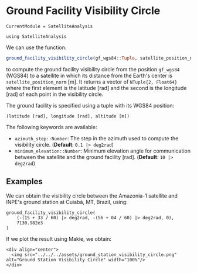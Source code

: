 Ground Facility Visibility Circle
=================================

```@meta
CurrentModule = SatelliteAnalysis
```

```@setup ground_facility_visibility_circle
using SatelliteAnalysis
```

We can use the function:

```julia
ground_facility_visibility_circle(gf_wgs84::Tuple, satellite_position_norm::Number; kwargs...) -> Vector{NTuple{2, Float64}}
```

to compute the ground facility visibility circle from the position `gf_wgs84` (WGS84) to a
satellite in which its distance from the Earth's center is `satellite_position_norm` [m]. It
returns a vector of `NTuple{2, Float64}` where the first element is the latitude [rad] and
the second is the longitude [rad] of each point in the visibility circle.

The ground facility is specified using a tuple with its WGS84 position:

```
(latitude [rad], longitude [rad], altitude [m])
```

The following keywords are available:

- `azimuth_step::Number`: The step in the azimuth used to compute the visibility circle.
    (**Default**: `0.1 |> deg2rad`)
- `minimum_elevation::Number`: Minimum elevation angle for communication between the
    satellite and the ground facility [rad].
    (**Default**: `10 |> deg2rad`)

## Examples

We can obtain the visibility circle between the Amazonia-1 satellite and INPE's ground
station at Cuiabá, MT, Brazil, using:

```@repl ground_facility_visibility_circle
ground_facility_visibility_circle(
    (-(15 + 33 / 60) |> deg2rad, -(56 + 04 / 60) |> deg2rad, 0),
    7130.982e3
)
```

If we plot the result using Makie, we obtain:

```@raw html
<div align="center">
  <img src="../../../assets/ground_station_visibility_circle.png" alt="Ground Station Visibility Circle" width="100%"/>
</div>
```


